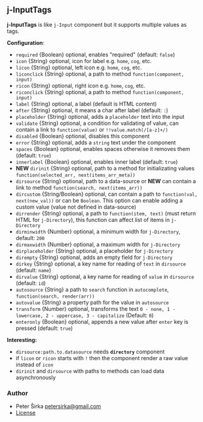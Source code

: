 ﻿## j-InputTags

__j-InputTags__ is like `j-Input` component but it supports multiple values as tags.

__Configuration__:

- `required` {Boolean} optional, enables "required" (default: `false`)
- `icon` {String} optional, icon for label e.g. `home`, `cog`, etc.
- `licon` {String} optional, left icon e.g. `home`, `cog`, etc.
- `liconclick` {String} optional, a path to method `function(component, input)`
- `ricon` {String} optional, right icon e.g. `home`, `cog`, etc.
- `riconclick` {String} optional, a path to method `function(component, input)`
- `label` {String} optional, a label (default is HTML content)
- `after` {String} optional, it means a char after label (default: `:`)
- `placeholder` {String} optional, adds a `placeholder` text into the input
- `validate` {String} optional, a condition for validating of value, can contain a link to `function(value)` or `!!value.match(/[a-z]+/)`
- `disabled` {Boolean} optional, disables this component
- `error` {String} optional, adds a `string` text under the component
- `spaces` {Boolean} optional, enables spaces otherwise it removes them (default: `true`)
- `innerlabel` {Boolean} optional, enables inner label (default: `true`)
- __NEW__ `dirinit` {String} optional, path to a method for initializating values `function(selected_arr, next(items_arr_meta))`
- `dirsource` {String} optional, path to a data-source or __NEW__ can contain a link to method `function(search, next(items_arr))`
- `dircustom` {String/Boolean} optional, can contain a path to `function(val, next(new_val))` or can be `Boolean`. This option can enable adding a custom value (value not defined in data-source)
- `dirrender` {String} optional, a path to `function(item, text)` (must return HTML for `j-Directory`), this function can affect list of items in `j-Directory`
- `dirminwidth` {Number} optional, a minimum width for `j-Directory`, default: `200`
- `dirmaxwidth` {Number} optional, a maximum width for `j-Directory`
- `dirplaceholder` {String} optional, a placeholder for `j-Directory`
- `dirempty` {String} optional, adds an empty field for `j-Directory`
- `dirkey` {String} optional, a key name for reading of `text` in `dirsource` (default: `name`)
- `dirvalue` {String} optional, a key name for reading of `value` in `dirsource` (default: `id`)
- `autosource` {String} a path to `search` function in `autocomplete`, `function(search, render(arr))`
- `autovalue` {String} a property path for the value in `autosource`
- `transform` {Number} optional, transforms the text `0 - none, 1 - lowercase, 2 - uppercase, 3 - capitalize` (Default: `0`)
- `enteronly` {Boolean} optional, appends a new value after `enter` key is pressed (default: `true`)

__Interesting:__

- `dirsource:path.to.datasource` needs __`directory`__ component
- if `licon` or `ricon` starts with `!` then the component render a raw value instead of `icon`
- `dirinit` and `dirsource` with paths to methods can load data asynchronously

### Author

- Peter Širka <petersirka@gmail.com>
- [License](https://www.totaljs.com/license/)
